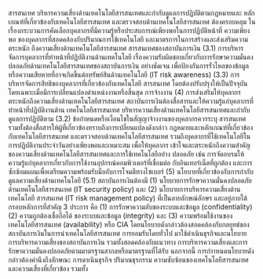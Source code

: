 สารสนเทศ บริหารความเสี่ยงด้านเทคโนโลยีสารสนเทศและกำกับดูแลการปฏิบัติตามกฎหมายและ
หลักเกณฑ์ที่เกี่ยวข้องกับเทคโนโลยีสารสนเทศ และตรวจสอบด้านเทคโนโลยีสารสนเทศ ต้องครอบคลุม
ในเรื่องกระบวนการคัดเลือกบุคลากรที่มีความรู้หรือประสบการณ์เพียงพอในการปฏิบัติหน้าที่ ความเพียงพอ
ของบุคลากรที่สอดคล้องกับปริมาณการใช้เทคโนโลยี และมาตรการในการสร้างและส่งเสริมความตระหนัก
ถึงความเสี่ยงด้านเทคโนโลยีสารสนเทศ
สารสนเทศของสถาบันการเงิน
(3.1) การบริหารจัดการบุคลากรที่ทำหน้าที่ปฏิบัติงานด้านเทคโนโลยี
เรื่องความรับผิดชอบเกี่ยวกับการรักษาความมั่นคงปลอดภัยด้านเทคโนโลยีสารสนเทศของสถาบันการเงิน
อย่างชัดเจน เพื่อป้องกันการรั่วไหลของข้อมูลหรือความเสียหายที่อาจเกิดขึ้นต่อทรัพย์สินด้านเทคโนโลยี
(IT risk awareness)
(3.3) การบริหารจัดการสิทธิของบุคลากรที่เกี่ยวข้องกับเทคโนโลยี
สารสนเทศ โดยต้องปรับปรุงให้เป็นปัจจุบัน โดยเฉพาะเมื่อมีการเปลี่ยนแปลงตำแหน่งงานหรือสิ้นสุด
การจ้างงาน
(4) การส่งเสริมให้บุคลากรตระหนักถึงความเสี่ยงด้านเทคโนโลยีสารสนเทศ
สถาบันการเงินต้องสื่อสารและให้ความรู้แก่บุคลากรที่ทำหน้าที่ปฏิบัติงานด้าน
เทคโนโลยีสารสนเทศ บริหารความเสี่ยงด้านเทคโนโลยีสารสนเทศและกํากับดูแลการปฏิบัติตาม
(3.2) ข้อกำหนดหรือเงื่อนไขในสัญญาจ้างงานของบุคลากรควรระบุ
สารสนเทศ
รวมทั้งต้องสื่อสารให้ผู้ที่เกี่ยวข้องทราบถึงการเปลี่ยนแปลงดังกล่าว
กฎหมายและหลักเกณฑ์ที่เกี่ยวข้องกับเทคโนโลยีสารสนเทศ และตรวจสอบด้านเทคโนโลยีสารสนเทศ
รวมถึงบุคลากรที่ใช้เทคโนโลยีในการปฏิบัติงานประจำวันอย่างเพียงพอและเหมาะสม เพื่อให้บุคลากร
เข้าใจและตระหนักถึงความสำคัญของความเสี่ยงด้านเทคโนโลยีสารสนเทศและการใช้เทคโนโลยีอย่าง
ปลอดภัย เช่น การจัดอบรมให้ความรู้แก่บุคลากรเกี่ยวกับการใช้งานอุปกรณ์คอมพิวเตอร์ที่เชื่อมต่อ
กับอินเทอร์เน็ตที่ถูกต้อง และการซักซ้อมแผนเพื่อเตรียมความพร้อมรับมือกับการโจมตีทางไซเบอร์
(5) นโยบายที่เกี่ยวข้องกับการกำกับดูแลความเสี่ยงด้านเทคโนโลยี
(5.1) สถาบันการเงินต้องมี (1) นโยบายการรักษาความมั่นคงปลอดภัย
ด้านเทคโนโลยีสารสนเทศ (IT security policy) และ (2) นโยบายการบริหารความเสี่ยงด้านเทคโนโลยี
สารสนเทศ (IT risk management policy) ที่เป็นลายลักษณ์อักษร และอยู่ภายใต้กรอบหลักการที่สำคัญ
3 ประการ คือ (1) การรักษาความลับของระบบและข้อมูล (confidentiality) (2) ความถูกต้องเชื่อถือได้
ของระบบและข้อมูล (integrity) และ (3) ความพร้อมใช้งานของเทคโนโลยีสารสนเทศ (availability)
หรือ CIA โดยนโยบายดังกล่าวต้องสอดคล้องกับกลยุทธ์ของสถาบันการเงินในการนำเทคโนโลยีสารสนเทศ
การยอมรับโดยทั่วไป
มาใช้ดำเนินธุรกิจและนโยบายการบริหารความเสี่ยงของสถาบันการเงิน รวมทั้งสอดคล้องกับแนวทาง
การบริหารความเสี่ยงและการรักษาความมั่นคงปลอดภัยตามมาตรฐานสากลหรือมาตรฐานที่ได้รับ
นอกจากนี้ การกำาหนดนโยบายดังกล่าวต้องคำนึงถึงลักษณะ
การดาเนินธุรกิจ ปริมาณธุรกรรม ความซับซ้อนของเทคโนโลยีสารสนเทศ และความเสี่ยงที่เกี่ยวข้อง รวมทั้ง
